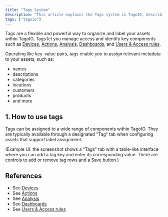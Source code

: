 ```yaml
---
title: "Tags System"
description: "This article explains the Tags system in TagoIO, describing what tags are, how they function as key-value metadata, and how to assign them to assets within the platform."
tags: ["tagoio"]
---
```


Tags are a flexible and powerful way to organize and label your assets within TagoIO. Tags let you manage access and identify key components such as [Devices](../devices/devices), [Actions](../actions/actions), [Analysis](../analysis/analysis-overview), [Dashboards](../dashboards/creating-dashboard-tabs), and [Users & Access rules](../security/access-management).

Operating like key–value pairs, tags enable you to assign relevant metadata to your assets, such as:
- names
- descriptions
- categories
- locations
- customers
- products
- and more

## 1. How to use tags

Tags can be assigned to a wide range of components within TagoIO. They are typically available through a designated "Tag" tab when configuring assets that support label assignment.

<!-- Image placeholder removed for build -->

(Example UI: the screenshot shows a "Tags" tab with a table-like interface where you can add a tag key and enter its corresponding value. There are controls to add or remove tag rows and a Save button.)

## References

- See [Devices](../devices/devices)
- See [Actions](../actions/actions)
- See [Analysis](../analysis/analysis-overview)
- See [Dashboards](../dashboards/creating-dashboard-tabs)
- See [Users & Access rules](../security/access-management)